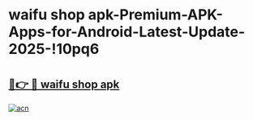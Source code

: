 # waifu shop apk-Premium-APK-Apps-for-Android-Latest-Update-2025-!10pq6

# <h2><a href="https://googleone.com">🔗👉 🔴 waifu shop apk</a></h2>

[![acn](https://github.com/user-attachments/assets/0f9c940e-d8b0-45ae-aac7-cd30a18b3e1c)](https://googleone.com)


